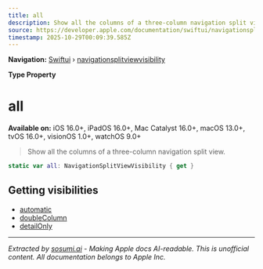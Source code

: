 ```yaml
---
title: all
description: Show all the columns of a three-column navigation split view.
source: https://developer.apple.com/documentation/swiftui/navigationsplitviewvisibility/all
timestamp: 2025-10-29T00:09:39.585Z
---
```


**Navigation:** [Swiftui](/documentation/swiftui) › [navigationsplitviewvisibility](/documentation/swiftui/navigationsplitviewvisibility)

**Type Property**

# all

**Available on:** iOS 16.0+, iPadOS 16.0+, Mac Catalyst 16.0+, macOS 13.0+, tvOS 16.0+, visionOS 1.0+, watchOS 9.0+

> Show all the columns of a three-column navigation split view.

```swift
static var all: NavigationSplitViewVisibility { get }
```

## Getting visibilities

- [automatic](/documentation/swiftui/navigationsplitviewvisibility/automatic)
- [doubleColumn](/documentation/swiftui/navigationsplitviewvisibility/doublecolumn)
- [detailOnly](/documentation/swiftui/navigationsplitviewvisibility/detailonly)

---

*Extracted by [sosumi.ai](https://sosumi.ai) - Making Apple docs AI-readable.*
*This is unofficial content. All documentation belongs to Apple Inc.*
